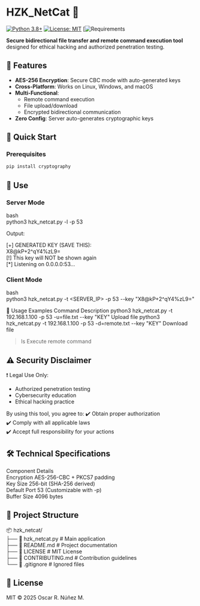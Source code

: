 # HZK_NetCat 🔐

[![Python 3.8+](https://img.shields.io/badge/Python-3.8%2B-blue.svg)](https://www.python.org/downloads/)
[![License: MIT](https://img.shields.io/badge/License-MIT-yellow.svg)](https://opensource.org/licenses/MIT)
[![Requirements](https://img.shields.io/badge/dependencies-see%2520requirements.txt-orange)

**Secure bidirectional file transfer and remote command execution tool** designed for ethical hacking and authorized penetration testing.

## 📌 Features
- **AES-256 Encryption**: Secure CBC mode with auto-generated keys
- **Cross-Platform**: Works on Linux, Windows, and macOS
- **Multi-Functional**:
  - Remote command execution
  - File upload/download
  - Encrypted bidirectional communication
- **Zero Config**: Server auto-generates cryptographic keys

## 🚀 Quick Start

### Prerequisites
```bash
pip install cryptography
```

## 📝 Use

### Server Mode
bash  
python3 hzk_netcat.py -l -p 53  

Output:  

[+] GENERATED KEY (SAVE THIS):  
    X8@kP+2^qY4%zL9=  
[!] This key will NOT be shown again  
[*] Listening on 0.0.0.0:53...  

### Client Mode
bash  
python3 hzk_netcat.py -t <SERVER_IP> -p 53 --key "X8@kP+2^qY4%zL9="  

📖 Usage Examples
Command	                                                                Description
python3 hzk_netcat.py -t 192.168.1.100 -p 53 -u=file.txt --key "KEY"    Upload file
python3 hzk_netcat.py -t 192.168.1.100 -p 53 -d=remote.txt --key "KEY"  Download file
> ls    	                                                                Execute remote command

## ⚠️ Security Disclaimer
❗ Legal Use Only:  
- Authorized penetration testing  
- Cybersecurity education  
- Ethical hacking practice  

By using this tool, you agree to:
✔️ Obtain proper authorization  
✔️ Comply with all applicable laws  
✔️ Accept full responsibility for your actions  

## 🛠️ Technical Specifications
Component	    Details  
Encryption	    AES-256-CBC + PKCS7 padding  
Key Size	256-bit (SHA-256 derived)  
Default Port	53  (Customizable with -p)  
Buffer Size	    4096 bytes  

## 📂 Project Structure
📦 hzk_netcat/  
├── 📜 hzk_netcat.py          # Main application  
├── 📜 README.md              # Project documentation  
├── 📜 LICENSE                # MIT License  
├── 📜 CONTRIBUTING.md        # Contribution guidelines  
└── 📜 .gitignore             # Ignored files  

## 📜 License
MIT © 2025 Oscar R. Núñez M.

